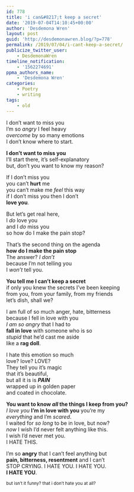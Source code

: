 ```yaml
---
id: 778
title: 'i can&#8217;t keep a secret'
date: '2019-07-04T14:10:45+00:00'
author: 'Desdemona Wren'
layout: post
guid: 'http://desdemonawren.blog/?p=778'
permalink: /2019/07/04/i-cant-keep-a-secret/
publicize_twitter_user:
    - DesdemonaWren
timeline_notification:
    - '1562274691'
ppma_authors_name:
    - 'Desdemona Wren'
categories:
    - Poetry
    - writing
tags:
    - old
---
```


I don’t want to miss you  
I’m so *angry* I feel heavy  
*overcome* by so many emotions  
I don’t know where to start.  
  
**I don’t want to miss you**  
I’ll start there, it’s self-explanatory  
but, don’t you want to know my reason?  
  
If I don’t miss you  
you can’t **hurt** me  
you can’t make me *feel* this way  
if I don’t miss you then I don’t  
**love you**.  
  
But let’s get real here,  
I *do* love you  
and I *do* miss you   
so how do I make the pain stop?  
  
That’s the second thing on the agenda  
**how do I make the pain stop**  
The answer? *I don’t*  
because I’m not telling you  
I *won’t* tell you.  
  
**You tell me I can’t keep a secret**  
if only you knew the secrets I’ve been keeping  
from you, from your family, from my friends  
let’s dish, shall we?  
  
I am full of so much anger, hate, bitterness  
because I fell in love with you  
*I am so angry* that I had to  
**fall in love** with someone who is so  
*stupid* that he’d cast me aside  
like a **rag doll**.  
  
I hate this emotion so much  
love? love? LOVE?  
They tell you it’s magic  
that it’s beautiful,   
but all it is is ***PAIN***  
wrapped up in golden paper  
and coated in chocolate.  
  
**You want to know *all* the things I keep from you?**  
*I love you* **I’m in love with you** you’re my  
*everything* and I’m *scared*.   
I waited for *so long* to be in love, but now?  
*now* I wish I’d never felt anything like this.  
I wish I’d never met you.  
I HATE THIS.  
  
I’m so **angry** that I can’t feel anything but  
**pain, bitterness, resentment** and I can’t  
STOP CRYING. I HATE YOU. I HATE YOU.   
**I HATE YOU**.  
  
<sub>but isn’t it funny? that i don’t hate you at all?</sub>